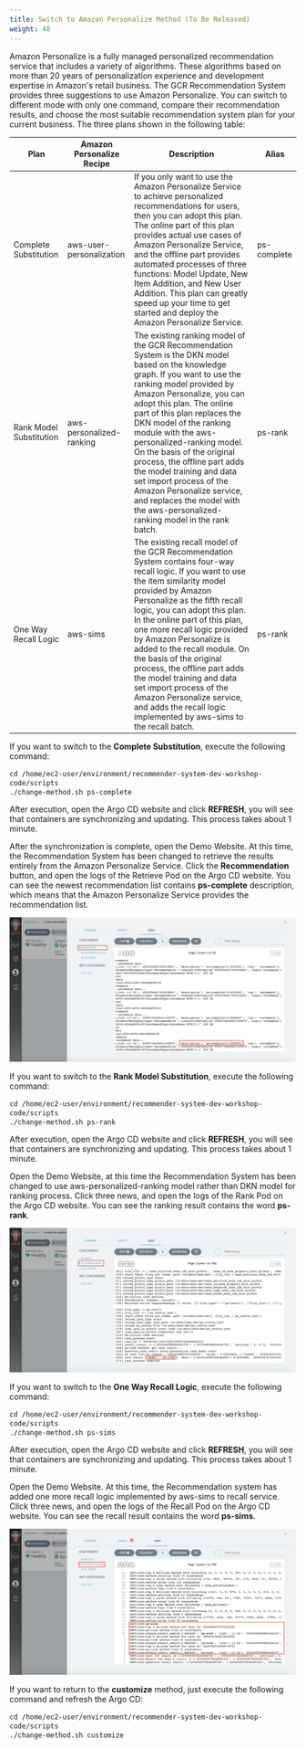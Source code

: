 ```yaml
---
title: Switch to Amazon Personalize Method (To Be Released)
weight: 48
---
```


Amazon Personalize is a fully managed personalized recommendation service that includes a variety of algorithms. These algorithms based on more than 20 years of personalization experience and development expertise in Amazon's retail business. The GCR Recommendation System provides three suggestions to use Amazon Personalize. You can switch to different mode with only one command, compare their recommendation results, and choose the most suitable recommendation system plan for your current business. The three plans shown in the following table:

|Plan |Amazon Personalize Recipe | Description | Alias |
|--- |--- | --- | --- |
|Complete Substitution|aws-user-personalization |If you only want to use the Amazon Personalize Service to achieve personalized recommendations for users, then you can adopt this plan. The online part of this plan provides actual use cases of Amazon Personalize Service, and the offline part provides automated processes of three functions: Model Update, New Item Addition, and New User Addition. This plan can greatly speed up your time to get started and deploy the Amazon Personalize Service.|ps-complete|
|Rank Model Substitution|aws-personalized-ranking |The existing ranking model of the GCR Recommendation System is the DKN model based on the knowledge graph. If you want to use the ranking model provided by Amazon Personalize, you can adopt this plan. The online part of this plan replaces the DKN model of the ranking module with the aws-personalized-ranking model. On the basis of the original process, the offline part adds the model training and data set import process of the Amazon Personalize service, and replaces the model with the aws-personalized-ranking model in the rank batch.|ps-rank|
|One Way Recall Logic|aws-sims |The existing recall model of the GCR Recommendation System contains four-way recall logic. If you want to use the item similarity model provided by Amazon Personalize as the fifth recall logic, you can adopt this plan. In the online part of this plan, one more recall logic provided by Amazon Personalize is added to the recall module. On the basis of the original process, the offline part adds the model training and data set import process of the Amazon Personalize service, and adds the recall logic implemented by aws-sims to the recall batch. |ps-rank|

If you want to switch to the **Complete Substitution**, execute the following command:
```shell
cd /home/ec2-user/environment/recommender-system-dev-workshop-code/scripts
./change-method.sh ps-complete
```

After execution, open the Argo CD website and click **REFRESH**, you will see that containers are synchronizing and updating. This process takes about 1 minute.

After the synchronization is complete, open the Demo Website. At this time, the Recommendation System has been changed to retrieve the results entirely from the Amazon Personalize Service. Click the **Recommendation** button, and open the logs of the Retrieve Pod on the Argo CD website. You can see the newest recommendation list contains **ps-complete** description, which means that the Amazon Personalize Service provides the recommendation list.

![ps complete log](/images/ps-complete-result.png)

If you want to switch to the **Rank Model Substitution**, execute the following command:
```shell
cd /home/ec2-user/environment/recommender-system-dev-workshop-code/scripts
./change-method.sh ps-rank
```

After execution, open the Argo CD website and click **REFRESH**, you will see that containers are synchronizing and updating. This process takes about 1 minute.

Open the Demo Website, at this time the Recommendation System has been changed to use aws-personalized-ranking model rather than DKN model for ranking process. Click three news, and open the logs of the Rank Pod on the Argo CD website. You can see the ranking result contains the word **ps-rank**.

![ps rank log](/images/ps-rank-result.png)

If you want to switch to the **One Way Recall Logic**, execute the following command:
```shell
cd /home/ec2-user/environment/recommender-system-dev-workshop-code/scripts
./change-method.sh ps-sims
```

After execution, open the Argo CD website and click **REFRESH**, you will see that containers are synchronizing and updating. This process takes about 1 minute.

Open the Demo Website. At this time, the Recommendation system has added one more recall logic implemented by aws-sims to recall service. Click three news, and open the logs of the Recall Pod on the Argo CD website. You can see the recall result contains the word **ps-sims**.

![ps sims log](/images/ps-sims-result.png)

If you want to return to the **customize** method, just execute the following command and refresh the Argo CD:
```shell
cd /home/ec2-user/environment/recommender-system-dev-workshop-code/scripts
./change-method.sh customize
```






